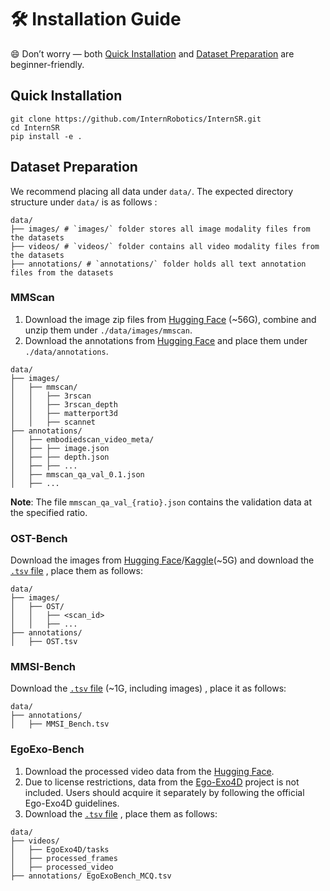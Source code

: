 <style>
  .mytable {
    border: 1px solid rgba(128, 128, 128, 0.5);
    border-radius: 8px;        /* 四个角统一 8px 圆角 */
    border-collapse: separate; /* 必须设 separate，否则圆角会被 collapse 吃掉 */
    border-spacing: 0;
  }
  .mytable th, .mytable td {
    border: 1px solid rgba(128, 128, 128, 0.5);
    padding: 6px 12px;
  }
</style>

# 🛠️ Installation Guide

😄 Don’t worry — both [Quick Installation](#quick-installation) and [Dataset Preparation](#dataset-preparation) are beginner-friendly.


<!-- > 💡NOTE \
> 🙋 **[First-time users:](#-lightweight-installation-recommended-for-beginners)** Skip GenManip for now — it requires installing NVIDIA [⚙️ Isaac Sim](#), which can be complex.
Start with **CALVIN** or **SimplerEnv** for easy setup and full training/eval support.\
> 🧠 **[Advanced users:](#-full-installation-advanced-users)** Feel free to use all benchmarks, including **GenManip** with Isaac Sim support. -->

<!-- > For 🙋**first-time** users, we recommend skipping the GenManip benchmark, as it requires installing NVIDIA [⚙️ Isaac Sim](#) for simulation (which can be complex).
Instead, start with **CALVIN** or **SimplerEnv** — both are easy to set up and fully support training and evaluation. -->

<!-- This guide provides comprehensive instructions for installing and setting up the InternManip robot manipulation learning suite. Please read through the following prerequisites carefully before proceeding with the installation. -->


## Quick Installation

```shell
git clone https://github.com/InternRobotics/InternSR.git
cd InternSR
pip install -e .
```

## Dataset Preparation

We recommend placing all data under `data/`. The expected directory structure under `data/` is as follows :

```shell
data/
├── images/ # `images/` folder stores all image modality files from the datasets
├── videos/ # `videos/` folder contains all video modality files from the datasets
├── annotations/ # `annotations/` folder holds all text annotation files from the datasets
```

### MMScan
1. Download the image zip files from [Hugging Face](https://huggingface.co/datasets/rbler/MMScan-2D/tree/main) (~56G), combine and unzip them under `./data/images/mmscan`.
2. Download the annotations from [Hugging Face](https://huggingface.co/datasets/rbler/MMScan-2D/tree/main) and place them under `./data/annotations`.

```shell
data/
├── images/
│   ├── mmscan/
│   │   ├── 3rscan
│   │   ├── 3rscan_depth
│   │   ├── matterport3d
│   │   ├── scannet
├── annotations/
│   ├── embodiedscan_video_meta/
│   ├── ├── image.json
│   ├── ├── depth.json
│   ├── ├── ...
│   ├── mmscan_qa_val_0.1.json
│   ├── ...
```
**Note**: The file `mmscan_qa_val_{ratio}.json` contains the validation data at the specified ratio.


### OST-Bench
Download the images from [Hugging Face](https://huggingface.co/datasets/rbler/OST-Bench)/[Kaggle](https://www.kaggle.com/datasets/jinglilin/ostbench/)(~5G) and download the [`.tsv` file](https://opencompass.openxlab.space/utils/VLMEval/OST.tsv) , place them as follows:

```shell
data/
├── images/
│   ├── OST/
│   │   ├── <scan_id>
│   │   ├── ...
├── annotations/
│   ├── OST.tsv
```

### MMSI-Bench
Download the [`.tsv` file](https://huggingface.co/datasets/RunsenXu/MMSI-Bench/resolve/main/MMSI_bench.tsv) (~1G, including images) , place it as follows:

```shell
data/
├── annotations/
│   ├── MMSI_Bench.tsv
```
### EgoExo-Bench
1. Download the processed video data from the [Hugging Face](https://huggingface.co/datasets/onlyfaces/EgoExoBench/tree/main).
2. Due to license restrictions, data from the [Ego-Exo4D](https://ego-exo4d-data.org/) project is not included. Users should acquire it separately by following the official Ego-Exo4D guidelines.
3. Download the [`.tsv` file](https://drive.google.com/file/d/1pRGd9hUgwCzMU6JSPFxpjGAtCChwIB9G/view?usp=sharing) , place them as follows:

```shell
data/
├── videos/
│   ├── EgoExo4D/tasks
│   ├── processed_frames
│   ├── processed_video
├── annotations/ EgoExoBench_MCQ.tsv
```
